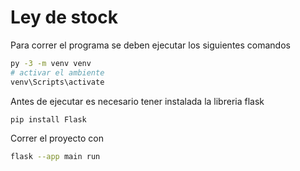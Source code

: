 # Ley de stock

Para correr el programa se deben ejecutar los siguientes comandos

```bash
py -3 -m venv venv
# activar el ambiente
venv\Scripts\activate
```

Antes de ejecutar es necesario tener instalada la libreria flask

```bash
pip install Flask
```

Correr el proyecto con

```bash
flask --app main run
```